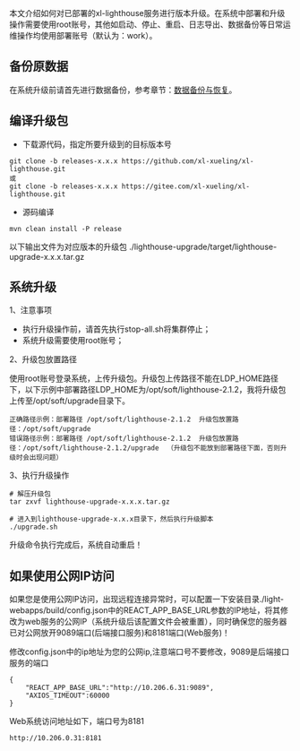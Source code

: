 本文介绍如何对已部署的xl-lighthouse服务进行版本升级。在系统中部署和升级操作需要使用root账号，其他如启动、停止、重启、日志导出、数据备份等日常运维操作均使用部署账号（默认为：work）。

## 备份原数据

在系统升级前请首先进行数据备份，参考章节：[数据备份与恢复](/docs/110049/)。

## 编译升级包

+ 下载源代码，指定所要升级到的目标版本号

```
git clone -b releases-x.x.x https://github.com/xl-xueling/xl-lighthouse.git
或 
git clone -b releases-x.x.x https://gitee.com/xl-xueling/xl-lighthouse.git
```

+ 源码编译

```
mvn clean install -P release

```
以下输出文件为对应版本的升级包
./lighthouse-upgrade/target/lighthouse-upgrade-x.x.x.tar.gz


## 系统升级

1、注意事项

+ 执行升级操作前，请首先执行stop-all.sh将集群停止；
+ 系统升级需要使用root账号；

2、升级包放置路径

使用root账号登录系统，上传升级包。升级包上传路径不能在LDP_HOME路径下，以下示例中部署路径LDP_HOME为/opt/soft/lighthouse-2.1.2，我将升级包上传至/opt/soft/upgrade目录下。


```
正确路径示例：部署路径 /opt/soft/lighthouse-2.1.2  升级包放置路径：/opt/soft/upgrade
错误路径示例：部署路径 /opt/soft/lighthouse-2.1.2  升级包放置路径：/opt/soft/lighthouse-2.1.2/upgrade  （升级包不能放到部署路径下面，否则升级时会出现问题）
```

3、执行升级操作

```
# 解压升级包
tar zxvf lighthouse-upgrade-x.x.x.tar.gz

# 进入到lighthouse-upgrade-x.x.x目录下，然后执行升级脚本
./upgrade.sh
```

升级命令执行完成后，系统自动重启！

## 如果使用公网IP访问

如果您是使用公网IP访问，出现远程连接异常时，可以配置一下安装目录./light-webapps/build/config.json中的REACT_APP_BASE_URL参数的IP地址，将其修改为web服务的公网IP（系统升级后该配置文件会被重置），同时确保您的服务器已对公网放开9089端口(后端接口服务)和8181端口(Web服务)！

修改config.json中的ip地址为您的公网ip,注意端口号不要修改，9089是后端接口服务的端口
```
{
    "REACT_APP_BASE_URL":"http://10.206.6.31:9089",
    "AXIOS_TIMEOUT":60000
}
```

Web系统访问地址如下，端口号为8181
```
http://10.206.0.31:8181
```
